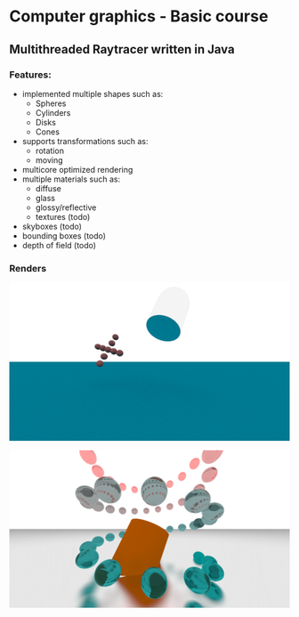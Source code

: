 # Computer graphics - Basic course

## Multithreaded Raytracer written in Java

### Features:

* implemented multiple shapes such as:
    - Spheres
    - Cylinders
    - Disks
    - Cones
* supports transformations such as:
    - rotation
    - moving
* multicore optimized rendering
* multiple materials such as:
    - diffuse
    - glass
    - glossy/reflective
    - textures (todo)
* skyboxes (todo)
* bounding boxes (todo)
* depth of field (todo)

### Renders

![image](doc/a08-1.png)

![image](doc/a08-2.png)

<!-- vim: set spelllang=de: -->

